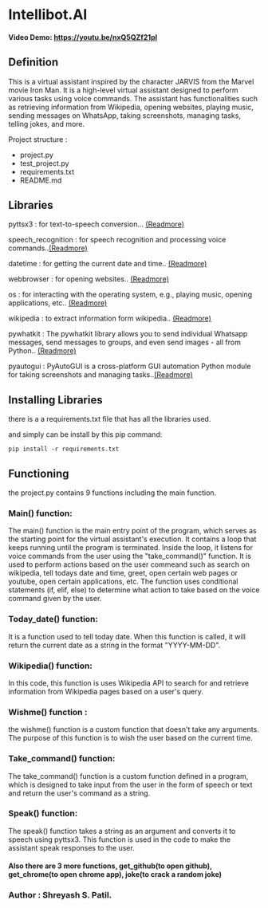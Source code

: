 # Intellibot.AI
#### Video Demo:  <https://youtu.be/nxQ5QZf21pI>

## __Definition__
 This is a virtual assistant inspired by the character JARVIS from the Marvel movie Iron Man. It is a high-level virtual assistant designed to perform various tasks using voice commands. The assistant has functionalities such as retrieving information from Wikipedia, opening websites, playing music, sending messages on WhatsApp, taking screenshots, managing tasks, telling jokes, and more.

 Project structure :
 - project.py
 - test_project.py
 - requirements.txt
 - README.md

## __Libraries__

pyttsx3 : for text-to-speech conversion... [(Readmore)](https://www.geeksforgeeks.org/python-text-to-speech-by-using-pyttsx3/)

speech_recognition : for speech recognition and processing voice commands..[(Readmore)](https://pypi.org/project/SpeechRecognition/)

datetime : for getting the current date and time.. [(Readmore)](https://docs.python.org/3/library/datetime.html)

webbrowser : for opening websites.. [(Readmore)](https://docs.python.org/3/library/webbrowser.html)

os : for interacting with the operating system, e.g., playing music, opening applications, etc.. [(Readmore)](https://docs.python.org/3/library/os.html)

wikipedia : to extract information form wikipedia.. [(Readmore)](https://pypi.org/project/wikipedia/)

pywhatkit : The pywhatkit library allows you to send individual Whatsapp messages, send messages to groups, and even send images - all from Python.. [(Readmore)](https://pypi.org/project/pywhatkit/)

pyautogui : PyAutoGUI is a cross-platform GUI automation Python module for taking screenshots and managing tasks..[(Readmore)](https://pypi.org/project/PyAutoGUI/#:~:text=PyAutoGUI%20is%20a%20cross%2Dplatform,https%3A%2F%2Fpyautogui.readthedocs.org)

## **Installing Libraries**
there is a a requirements.txt file that has all the libraries used.

and simply can be install by this pip command:

```pip install -r requirements.txt```

## __Functioning__

the project.py contains 9 functions including the main function.

### __Main()__ function:
The main() function is the main entry point of the program, which serves as the starting point for the virtual assistant's execution. It contains a loop that keeps running until the program is terminated. Inside the loop, it listens for voice commands from the user using the "take_command()" function. It is used to perform actions based on the user commeand such as search on wikipedia, tell todays date and time, greet, open certain web pages or youtube, open certain applications, etc. The function uses conditional statements (if, elif, else) to determine what action to take based on the voice command given by the user.

### __Today_date()__ function:
It is a function used to tell today date. When this function is called, it will return the current date as a string in the format "YYYY-MM-DD".

### __Wikipedia()__ function:
In this code, this function is uses Wikipedia API to search for and retrieve information from Wikipedia pages based on a user's query.

### __Wishme__() function :
the wishme() function is a custom function that doesn't take any arguments. The purpose of this function is to wish the user based on the current time.

### __Take_command()__ function:
The take_command() function is a custom function defined in a program, which is designed to take input from the user in the form of speech or text and return the user's command as a string.

### __Speak()__ function:
The speak() function takes a string as an argument and converts it to speech using pyttsx3. This function is used in the code to make the assistant speak responses to the user.

#### Also there are 3 more functions, get_github(to open github), get_chrome(to open chrome app), joke(to crack a random joke)

### Author : Shreyash S. Patil.

